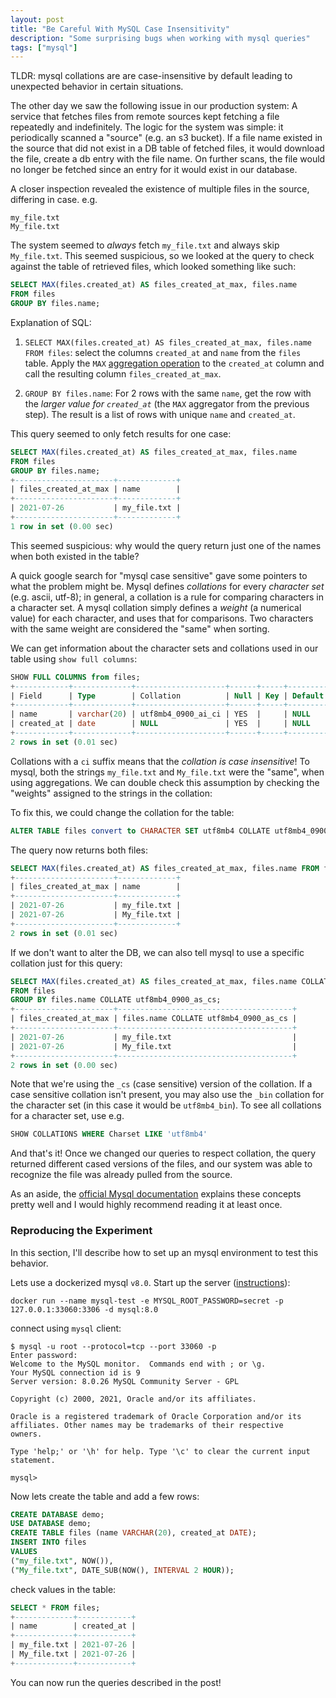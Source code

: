 ```yaml
---
layout: post
title: "Be Careful With MySQL Case Insensitivity"
description: "Some surprising bugs when working with mysql queries"
tags: ["mysql"]
---
```


TLDR: mysql collations are are case-insensitive by default leading to
unexpected behavior in certain situations.

The other day we saw the following issue in our production system: A service
that fetches files from remote sources kept fetching a file repeatedly and
indefinitely. The logic for the system was simple: it periodically scanned a
"source" (e.g. an s3 bucket). If a file name existed in the source that did not
exist in a DB table of fetched files, it would download the file, create a db
entry with the file name. On further scans, the file would no longer be fetched
since an entry for it would exist in our database.

A closer inspection revealed the existence of multiple files in the source,
differing in case. e.g.

```
my_file.txt
My_file.txt
```

The system seemed to _always_ fetch `my_file.txt` and always skip `My_file.txt`.
This seemed suspicious, so we looked at the query to check against the table of
retrieved files, which looked something like such:

```sql
SELECT MAX(files.created_at) AS files_created_at_max, files.name
FROM files
GROUP BY files.name;
```
Explanation of SQL:

1. `SELECT MAX(files.created_at) AS files_created_at_max, files.name FROM files`:
select the columns `created_at` and `name` from the `files` table. Apply the
`MAX` [aggregation operation] to the `created_at` column and call the resulting
column `files_created_at_max`.

2. `GROUP BY files.name`: For 2 rows with the same `name`, get the row with the
_larger value for `created_at`_ (the `MAX` aggregator from the previous step).
The result is a list of rows with unique `name` and `created_at`.

[aggregation operation]: https://dev.mysql.com/doc/refman/8.0/en/aggregate-functions.html

This query seemed to only fetch results for one case:

```sql
SELECT MAX(files.created_at) AS files_created_at_max, files.name
FROM files
GROUP BY files.name;
+----------------------+-------------+
| files_created_at_max | name        |
+----------------------+-------------+
| 2021-07-26           | my_file.txt |
+----------------------+-------------+
1 row in set (0.00 sec)
```

This seemed suspicious: why would the query return just one of the names when
both existed in the table?

A quick google search for "mysql case sensitive" gave some pointers to what the
problem might be. Mysql defines _collations_ for every _character set_
(e.g. ascii, utf-8); in general, a collation is a rule for comparing characters
in a character set. A mysql collation simply defines a _weight_
(a numerical value) for each character, and uses that for comparisons. Two
characters with the same weight are considered the "same" when sorting.

We can get information about the character sets and collations used in our table using `show full columns`:

```sql
SHOW FULL COLUMNS from files;
+------------+-------------+--------------------+------+-----+---------+-------+---------------------------------+---------+
| Field      | Type        | Collation          | Null | Key | Default | Extra | Privileges                      | Comment |
+------------+-------------+--------------------+------+-----+---------+-------+---------------------------------+---------+
| name       | varchar(20) | utf8mb4_0900_ai_ci | YES  |     | NULL    |       | select,insert,update,references |         |
| created_at | date        | NULL               | YES  |     | NULL    |       | select,insert,update,references |         |
+------------+-------------+--------------------+------+-----+---------+-------+---------------------------------+---------+
2 rows in set (0.01 sec)
```

Collations with a `ci` suffix means that the _collation is case insensitive_!
To mysql, both the strings `my_file.txt` and `My_file.txt` were the "same",
when using aggregations. We can double check this assumption by checking the
"weights" assigned to the strings in the collation:

To fix this, we could change the collation for the table:
```sql
ALTER TABLE files convert to CHARACTER SET utf8mb4 COLLATE utf8mb4_0900_as_cs;
```
The query now returns both files:
```sql
SELECT MAX(files.created_at) AS files_created_at_max, files.name FROM files GROUP BY files.name;
+----------------------+-------------+
| files_created_at_max | name        |
+----------------------+-------------+
| 2021-07-26           | my_file.txt |
| 2021-07-26           | My_file.txt |
+----------------------+-------------+
2 rows in set (0.01 sec)
```

If we don't want to alter the DB, we can also tell mysql to use a specific
collation just for this query:
```sql
SELECT MAX(files.created_at) AS files_created_at_max, files.name COLLATE utf8mb4_0900_as_cs
FROM files
GROUP BY files.name COLLATE utf8mb4_0900_as_cs;
+----------------------+---------------------------------------+
| files_created_at_max | files.name COLLATE utf8mb4_0900_as_cs |
+----------------------+---------------------------------------+
| 2021-07-26           | my_file.txt                           |
| 2021-07-26           | My_file.txt                           |
+----------------------+---------------------------------------+
2 rows in set (0.00 sec)

```
Note that we're using the `_cs` (case sensitive) version of the collation. If
a case sensitive collation isn't present, you may also use the `_bin` collation
for the character set (in this case it would be `utf8mb4_bin`). To see all
collations for a character set, use e.g.

```sql
SHOW COLLATIONS WHERE Charset LIKE 'utf8mb4'
```

And that's it! Once we changed our queries to respect collation, the query
returned different cased versions of the files, and our system was able to
recognize the file was already pulled from the source.

As an aside, the [official Mysql documentation] explains these concepts pretty
well and I would highly recommend reading it at least once.

[official Mysql documentation]: https://dev.mysql.com/doc/refman/8.0/en/charset.html

### Reproducing the Experiment

In this section, I'll describe how to set up an mysql environment to test this
behavior.

Lets use a dockerized mysql `v8.0`. Start up the server ([instructions]):
```
docker run --name mysql-test -e MYSQL_ROOT_PASSWORD=secret -p 127.0.0.1:33060:3306 -d mysql:8.0
```
connect using `mysql` client:
```
$ mysql -u root --protocol=tcp --port 33060 -p
Enter password:
Welcome to the MySQL monitor.  Commands end with ; or \g.
Your MySQL connection id is 9
Server version: 8.0.26 MySQL Community Server - GPL

Copyright (c) 2000, 2021, Oracle and/or its affiliates.

Oracle is a registered trademark of Oracle Corporation and/or its
affiliates. Other names may be trademarks of their respective
owners.

Type 'help;' or '\h' for help. Type '\c' to clear the current input statement.

mysql>
```

Now lets create the table and add a few rows:

```sql
CREATE DATABASE demo;
USE DATABASE demo;
CREATE TABLE files (name VARCHAR(20), created_at DATE);
INSERT INTO files
VALUES
("my_file.txt", NOW()),
("My_file.txt", DATE_SUB(NOW(), INTERVAL 2 HOUR));
```

check values in the table:

```sql
SELECT * FROM files;
+-------------+------------+
| name        | created_at |
+-------------+------------+
| my_file.txt | 2021-07-26 |
| My_file.txt | 2021-07-26 |
+-------------+------------+
```

You can now run the queries described in the post!

[instructions]: https://hub.docker.com/_/mysql?tab=description























